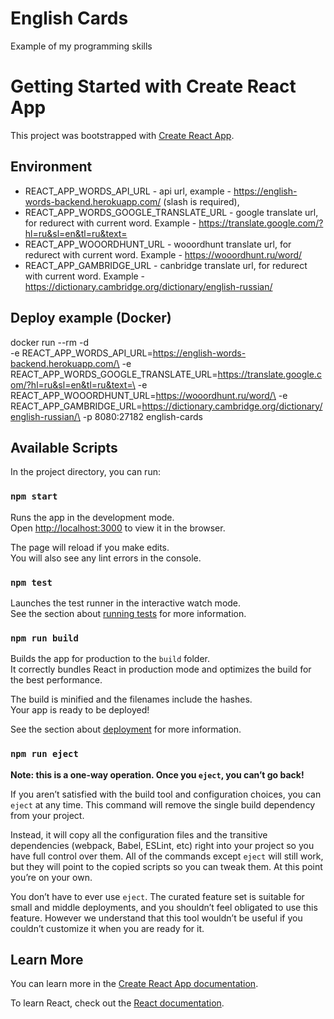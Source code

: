 # English Cards

Example of my programming skills

# Getting Started with Create React App

This project was bootstrapped with [Create React App](https://github.com/facebook/create-react-app).

## Environment

- REACT_APP_WORDS_API_URL - api url, example - https://english-words-backend.herokuapp.com/ (slash is required),
- REACT_APP_WORDS_GOOGLE_TRANSLATE_URL - google translate url, for redurect with current word. Example -
  https://translate.google.com/?hl=ru&sl=en&tl=ru&text=
- REACT_APP_WOOORDHUNT_URL - wooordhunt translate url, for redurect with current word. Example -
  https://wooordhunt.ru/word/
- REACT_APP_GAMBRIDGE_URL - canbridge translate url, for redurect with current word. Example -
  https://dictionary.cambridge.org/dictionary/english-russian/

## Deploy example (Docker)

docker run --rm -d\
 -e REACT_APP_WORDS_API_URL=https://english-words-backend.herokuapp.com/\ 
 -e REACT_APP_WORDS_GOOGLE_TRANSLATE_URL=https://translate.google.com/?hl=ru&sl=en&tl=ru&text=\
 -e REACT_APP_WOOORDHUNT_URL=https://wooordhunt.ru/word/\
 -e REACT_APP_GAMBRIDGE_URL=https://dictionary.cambridge.org/dictionary/english-russian/\
 -p 8080:27182 english-cards

## Available Scripts

In the project directory, you can run:

### `npm start`

Runs the app in the development mode.\
Open [http://localhost:3000](http://localhost:3000) to view it in the browser.

The page will reload if you make edits.\
You will also see any lint errors in the console.

### `npm test`

Launches the test runner in the interactive watch mode.\
See the section about [running tests](https://facebook.github.io/create-react-app/docs/running-tests) for more information.

### `npm run build`

Builds the app for production to the `build` folder.\
It correctly bundles React in production mode and optimizes the build for the best performance.

The build is minified and the filenames include the hashes.\
Your app is ready to be deployed!

See the section about [deployment](https://facebook.github.io/create-react-app/docs/deployment) for more information.

### `npm run eject`

**Note: this is a one-way operation. Once you `eject`, you can’t go back!**

If you aren’t satisfied with the build tool and configuration choices, you can `eject` at any time. This command will
remove the single build dependency from your project.

Instead, it will copy all the configuration files and the transitive dependencies (webpack, Babel, ESLint, etc) right
into your project so you have full control over them. All of the commands except `eject` will still work, but they will
point to the copied scripts so you can tweak them. At this point you’re on your own.

You don’t have to ever use `eject`. The curated feature set is suitable for small and middle deployments, and you
shouldn’t feel obligated to use this feature. However we understand that this tool wouldn’t be useful if you couldn’t
customize it when you are ready for it.

## Learn More

You can learn more in the
[Create React App documentation](https://facebook.github.io/create-react-app/docs/getting-started).

To learn React, check out the [React documentation](https://reactjs.org/).
